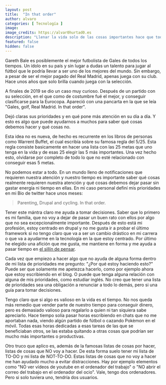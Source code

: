 ```yaml
---
layout: post
title:  "In that order"
author: alvaro
categories: [ Tecnología ]
image: 
image_credits: https://alvar0hurtad0.es
description: "Llenar la vida solo de las cosas importantes hace que todo sea más sencillo"
featured: false
hidden: false
---
```


Gareth Bale es posiblemente el mejor futbolista de Gales de todos los tiempos. Un ídolo en su país y sin lugar a dudas un talento para jugar al fútbol que le podría llevar a ser uno de los mejores del mundo. Sin embargo, a pesar de ser el mejor pagado del Real Madrid, apenas juega con su club. Hace unos años que solo brilla cuando juega con la selección.

A finales de 2019 se dio un caso muy curioso. Después de un partido con su selección, en el que como de costumbre fué el mejor, y conseguir clasificarse para la Eurocopa. Apareció con una pancarta en la que se leía "Gales, golf, Real Madrid. In that order".

Dejó claras sus prioridades y en qué pone más atención en su día a día. Y esto es algo que puede ayudarnos a muchos para saber qué cosas debemos hacer y qué cosas no.

Esta idea no es nueva, de hecho es recurrente en los libros de personas como Warrent Buffet, el cual escribía sobre su famosa regla del 5/25. Esta regla consiste basicamente en hacer una lista con las 25 metas que uno tenga en la vida y de esas 25 elegir las 5 más importantes. Una vez hecho esto, olvidarse por completo de todo lo que no esté relacionado con conseguir esas 5 metas.

No podemos estar a todo. En un mundo lleno de notificaciones que requieren nuestra atención y nuestro tiempo es importante saber qué cosas realmente requieren nuestra atención y qué cosas debemos dejar pasar sin gastar energía ni tiempo en ellas. En mi caso personal definí mis prioridades en mi Bio de twitter hace unos meses:

<blockquote>
Parenting, Drupal and cycling. In that order.
</blockquote>

Tener este mántra claro me ayuda a tomar decisiones. Saber que lo primero es mi familia, que no voy a dejar de pasar un buen rato con ellos por algo que no sea excepcionalmente importante. Después de esto está mi profesión, estoy centrado en drupal y no me gusta ir a probar el último framework si no tengo claro que va a ser un cambio drástico en mi carrera o que va a ayudarme en la tecnología en la que estoy centrado. Por último he elegido una afición que me gusta, me mantiene en forma y me ayuda a pasar tiempo en [el sillín de pensar](/el-sillin-de-pensar/ "El sillín de pensar").

Cada vez que empiezo a hacer algo que no ayuda de alguna forma dentro de mi lista de prioridades me pregunto: "¿Por qué estoy haciendo esto?" Puede ser que solamente me apetezca hacerlo, como por ejemplo ahora que estoy escribiendo en el blog. O puede que tenga alguna relación con alguna de mis prioridades, como estudiar inglés. No creo que tener una lista de prioridades sea una obligación a renunciar a todo lo demás, pero si una guía para tomar decisiones.

Tengo claro que si algo es valioso en la vida es el tiempo. No nos queda más remedio que vender parte de nuestro tiempo para conseguir dinero, pero es demasiado valioso para regalarlo a quien ni tan siquiera sabe apreciarlo. Hace tiempo solía pasar horas escribiendo en chats que no me aportaban nada, viendo algún partido de fútbol o cazando Pokèmon en el móvil. Todas esas horas dedicadas a esas tareas de las que se beneficiaban otros, se las estaba quitando a otras cosas que podrían ser mucho más importantes o productivas.

Otro truco que aplico es, además de la famosas listas de cosas por hacer, listas de cosas que NO voy a hacer. De esta forma suelo tener mi lista de TO-DO y mi lista de NOT-TO-DO. Estas listas de cosas que no voy a hacer me han ayudado mucho a evitar distracciones. Hay por ejemplo elementos como "NO ver vídeos de youtube en el ordenador del trabajo" o "NO abrir el correo del trabajo en el ordenador del ocio". Vale, tengo dos ordenadores. Pero si solo tuviera uno, tendría dos usuarios.

